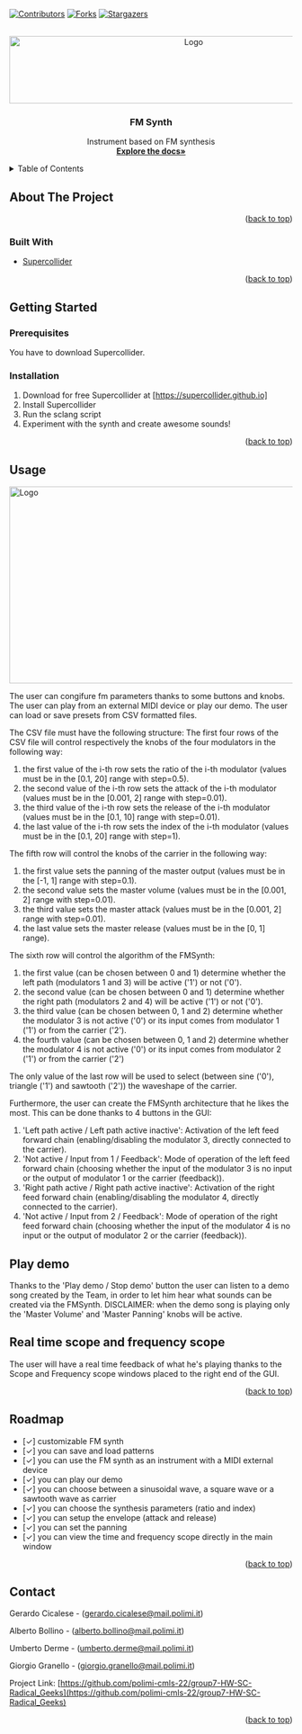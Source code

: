 <div id="top"></div>

<!-- PROJECT SHIELDS -->
[![Contributors][contributors-shield]][contributors-url]
[![Forks][forks-shield]][forks-url]
[![Stargazers][stars-shield]][stars-url]

<!-- PROJECT LOGO -->
<br />
<div align="center">
  <a href="https://github.com/polimi-cmls-22/group7-HW-SC-Radical_Geeks">
    <img src="logo.png" alt="Logo" width="640" height="120">
  </a>

<h3 align="center">FM Synth</h3>

  <p align="center">
   Instrument based on FM synthesis
    <br />
    <a href="https://github.com/polimi-cmls-22/group7-HW-SC-Radical_Geeks"><strong>Explore the docs»</strong></a>
    <br />
  </p>
</div>

<!-- TABLE OF CONTENTS -->
<details>
  <summary>Table of Contents</summary>
  <ol>
    <li>
      <a href="#about-the-project">About The Project</a>
      <ul>
        <li><a href="#built-with">Built With</a></li>
      </ul>
    </li>
    <li>
      <a href="#getting-started">Getting Started</a>
      <ul>
        <li><a href="#prerequisites">Prerequisites</a></li>
        <li><a href="#installation">Installation</a></li>
      </ul>
    </li>
    <li><a href="#usage">Usage</a></li>
    <li><a href="#roadmap">Roadmap</a></li>
    <li><a href="#contact">Contact</a></li>

  </ol>
</details>

<!-- ABOUT THE PROJECT -->
## About The Project

<p align="right">(<a href="#top">back to top</a>)</p>

### Built With

* [Supercollider](https://supercollider.github.io/)

<p align="right">(<a href="#top">back to top</a>)</p>

<!-- GETTING STARTED -->
## Getting Started

### Prerequisites
You have to download Supercollider.
### Installation

1. Download for free Supercollider at [https://supercollider.github.io]
2. Install Supercollider
3. Run the sclang script
4. Experiment with the synth and create awesome sounds!

<p align="right">(<a href="#top">back to top</a>)</p>

<!-- USAGE EXAMPLES -->
## Usage

<img src="screenshot.png" alt="Logo" width="700" height="350">

The user can congifure fm parameters thanks to some buttons and knobs.
The user can play from an external MIDI device or play our demo.
The user can load or save presets from CSV formatted files.

The CSV file must have the following structure:
The first four rows of the CSV file will control respectively the knobs of the four modulators in the following way:
1.	the first value of the i-th row sets the ratio of the i-th modulator (values must be in the [0.1, 20] range with step=0.5). 
2.	the second value of the i-th row sets the attack of the i-th modulator (values must be in the [0.001, 2] range with step=0.01). 
3.	the third value of the i-th row sets the release of the i-th modulator (values must be in the [0.1, 10] range with step=0.01). 
4.	the last value of the i-th row sets the index of the i-th modulator (values must be in the [0.1, 20] range with step=1). 
		
The fifth row will control the knobs of the carrier in the following way:
1.	the first value sets the panning of the master output (values must be in the [-1, 1] range with step=0.1). 
2.	the second value sets the master volume (values must be in the [0.001, 2] range with step=0.01).
3.	the third value sets the master attack (values must be in the [0.001, 2] range with step=0.01). 
4.	the last value sets the master release (values must be in the [0, 1] range). 

The sixth row will control the algorithm of the FMSynth:
1.	the first value (can be chosen between 0 and 1) determine whether the left path (modulators 1 and 3) will be active ('1') or not ('0').
2.	the second value (can be chosen between 0 and 1) determine whether the right path (modulators 2 and 4) will be active ('1') or not ('0').
3.	the third value (can be chosen between 0, 1 and 2) determine whether the modulator 3 is not active ('0') or its input comes from modulator 1 ('1') or from the carrier ('2').
4.	the fourth value (can be chosen between 0, 1 and 2) determine whether the modulator 4 is not active ('0') or its input comes from modulator 2 ('1') or from the carrier ('2')	

The only value of the last row will be used to select (between sine ('0'), triangle ('1') and sawtooth ('2')) the waveshape of the carrier.

Furthermore,  the user can create the FMSynth architecture that he likes the most. This can be done thanks to 4 buttons in the GUI: 
1. 'Left path active / Left path active inactive': Activation of the left feed forward chain (enabling/disabling the modulator 3, directly connected to the carrier).
2. 'Not active / Input from 1 / Feedback': Mode of operation of the left feed forward chain (choosing whether the input of the modulator 3 is no input or the output of modulator 1 or the carrier (feedback)).
3. 'Right path active / Right path active inactive': Activation of the right feed forward chain (enabling/disabling the modulator 4, directly connected to the carrier).
4. 'Not active / Input from 2 / Feedback': Mode of operation of the right feed forward chain (choosing whether the input of the modulator 4 is no input or the output of modulator 2 or the carrier (feedback)).

## Play demo
Thanks to the 'Play demo / Stop demo' button the user can listen to a demo song created by the Team, in order to let him hear what sounds can be created via the FMSynth.
DISCLAIMER: when the demo song is playing only the 'Master Volume' and 'Master Panning' knobs will be active.

## Real time scope and frequency scope
The user will have a real time feedback of what he's playing thanks to the Scope and Frequency scope windows placed to the right end of the GUI.

<p align="right">(<a href="#top">back to top</a>)</p>

<!-- ROADMAP -->
## Roadmap

- [✓] customizable FM synth
- [✓] you can save and load patterns
- [✓] you can use the FM synth as an instrument with a MIDI external device
- [✓] you can play our demo
- [✓] you can choose between a sinusoidal wave, a square wave or a sawtooth wave as carrier
- [✓] you can choose the synthesis parameters (ratio and index)
- [✓] you can setup the envelope (attack and release)
- [✓] you can set the panning
- [✓] you can view the time and frequency scope directly in the main window

<p align="right">(<a href="#top">back to top</a>)</p>

<!-- CONTACT -->
## Contact

Gerardo Cicalese - (gerardo.cicalese@mail.polimi.it) </p>
Alberto Bollino - (alberto.bollino@mail.polimi.it) </p>
Umberto Derme - (umberto.derme@mail.polimi.it) </p>
Giorgio Granello - (giorgio.granello@mail.polimi.it) </p>

Project Link: [https://github.com/polimi-cmls-22/group7-HW-SC-Radical_Geeks](https://github.com/polimi-cmls-22/group7-HW-SC-Radical_Geeks)

<p align="right">(<a href="#top">back to top</a>)</p>

<!-- MARKDOWN LINKS & IMAGES -->
<!-- https://www.markdownguide.org/basic-syntax/#reference-style-links -->
[contributors-shield]: https://img.shields.io/github/contributors/polimi-cmls-22/group7-hw-SC-Radical_Geeks.svg?style=for-the-badge
[contributors-url]: https://github.com/polimi-cmls-22/group7-hw-SC-Radical_Geeks/graphs/contributors
[forks-shield]: https://img.shields.io/github/forks/polimi-cmls-22/group7-hw-SC-Radical_Geeks.svg?style=for-the-badge
[forks-url]: https://github.com/polimi-cmls-22/group7-hw-SC-Radical_Geeks/network/members
[stars-shield]: https://img.shields.io/github/stars/polimi-cmls-22/group7-hw-SC-Radical_Geeks.svg?style=for-the-badge
[stars-url]: https://github.com/polimi-cmls-22/group7-hw-SC-Radical_Geeks/stargazers
